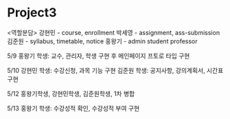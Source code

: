 # Project3

<역할분담>
강현민 - course, enrollment
박세영 - assignment, ass-submission
김준원 - syllabus, timetable, notice
홍왕기 - admin student professor


5/9 홍왕기 학생: 교수, 관리자, 학생 구현 후 메인페이지 프토로 타입 구현

5/10 강현민 학생: 수강신청, 과목 기능 구현
     김준원 학생: 공지사항, 강의계획서, 시간표 구현

5/12 홍왕기학생, 강현민학생, 김준원학생, 1차 병합

5/13 홍왕기 학생: 수강성적 확인, 수강성적 부여 구현
